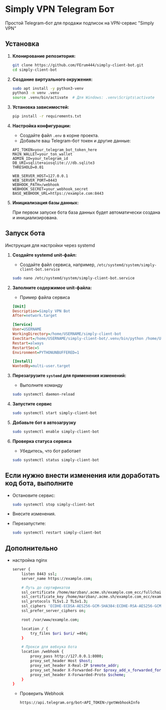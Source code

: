 
# Simply VPN Telegram Бот

Простой Telegram-бот для продажи подписок на VPN-сервис "Simply VPN"

## Установка

1. **Клонирование репозитория:**

    ```bash
    git clone https://github.com/FErum444/simply-client-bot.git
    cd simply-client-bot
    ```

2. **Создание виртуального окружения:**

    ```bash
    sudo apt install -y python3-venv 
    python3 -m venv .venv
    source .venv/bin/activate  # Для Windows: .venv\Scripts\activate
    ```

3. **Установка зависимостей:**

    ```bash
    pip install -r requirements.txt
    ```

4. **Настройка конфигурации:**

    - Создайте файл `.env` в корне проекта.
    - Добавьте ваш Telegram-бот токен и другие данные:

    ```env
    API_TOKEN=your_telegram_bot_token_here
    MAIN_WALLET=your_ton_wallet
    ADMIN_ID=your_telegram_id
    DB_URI=sqlite+aiosqlite:///db.sqlite3
    THRESHOLD=0.01

    WEB_SERVER_HOST=127.0.0.1
    WEB_SERVER_PORT=8443
    WEBHOOK_PATH=/webhook
    WEBHOOK_SECRET=your_webhook_secret
    BASE_WEBHOOK_URL=https://example.com:8443
    ```

5. **Инициализация базы данных:**

    При первом запуске бота база данных будет автоматически создана и инициализирована.


## Запуск бота

Инструкция для настройки через systemd

1. **Создайте systemd unit-файл:**

    - Создайте файл сервиса, например, `/etc/systemd/system/simply-client-bot.service`

    ```bash
    sudo nano /etc/systemd/system/simply-client-bot.service
    ```

2. **Заполните содержимое unit-файла:**

    - Пример файла сервиса
        
    ```ini
    [Unit]
    Description=Simply VPN Bot
    After=network.target

    [Service]
    User=USERNAME
    WorkingDirectory=/home/USERNAME/simply-client-bot
    ExecStart=/home/USERNAME/simply-client-bot/.venv/bin/python /home/USERNAME/simply-client-bot/run.py
    Restart=always
    RestartSec=5
    Environment=PYTHONUNBUFFERED=1

    [Install]
    WantedBy=multi-user.target
    ```

3. **Перезагрузите `systemd` для применения изменений:**

    - Выполните команду

    ```bash
    sudo systemctl daemon-reload
    ```

4. **Запустите сервис**

    ```bash
    sudo systemctl start simply-client-bot
    ```

5. **Добавьте бот в автозагрузку**

    ```bash
    sudo systemctl enable simply-client-bot
    ```

6. **Проверка статуса сервиса**

    - Убедитесь, что бот работает

    ```bash
    sudo systemctl status simply-client-bot
    ```


## Если нужно внести изменения или доработать код бота, выполните

- Остановите сервис:

    ```bash
    sudo systemctl stop simply-client-bot
    ```

- Внесите изменения.
- Перезапустите:

    ```bash
    sudo systemctl restart simply-client-bot
    ```

## Дополнительно

- настройка nginx

    ```bash
    server {
        listen 8443 ssl;
        server_name https://example.com;

        # Путь до сертификатов
        ssl_certificate /home/marzban/.acme.sh/example.com_ecc/fullchain.cer;
        ssl_certificate_key /home/marzban/.acme.sh/example.com_ecc/example.com.key;
        ssl_protocols TLSv1.2 TLSv1.3;
        ssl_ciphers 'ECDHE-ECDSA-AES256-GCM-SHA384:ECDHE-RSA-AES256-GCM-SHA384';
        ssl_prefer_server_ciphers on;

        root /var/www/example.com;

        location / {
            try_files $uri $uri/ =404;
        }

        # Прокси для вебхука бота
        location /webhook {
            proxy_pass http://127.0.0.1:8000;
            proxy_set_header Host $host;
            proxy_set_header X-Real-IP $remote_addr;
            proxy_set_header X-Forwarded-For $proxy_add_x_forwarded_for;
            proxy_set_header X-Forwarded-Proto $scheme;
        }
    }
    ```

    - Проверить Webhook

        ```bash
        https://api.telegram.org/bot<API_TOKEN>/getWebhookInfo
        ```